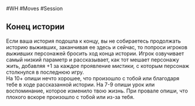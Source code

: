 #WH #Moves #Session 

## Конец истории  
Если ваша история подошла к концу, вы не собираетесь продолжать  историю выживших, заканчивая ее здесь и сейчас, то попроси игроков  *выживших* персонажей бросить ход конца истории. Игрок озвучивает  самый низкий параметр и рассказывает, как тот мешает персонажу жить,  добавляя +1 за каждое проявление *мистики,* с которым персонаж  столкнулся в последнюю игру.  
На 10+ опиши нечто хорошее, что произошло с тобой или благодаря  тебе в ходе рассказанной истории. На 7-9 опиши урок или  воспоминание, которое изменило твою жизнь. При провале опиши, что  плохого вскоре произошло с тобой или из-за тебя.